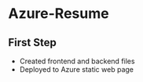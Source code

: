 # Azure-Resume

## First Step
- Created frontend and backend files
- Deployed to Azure static web page